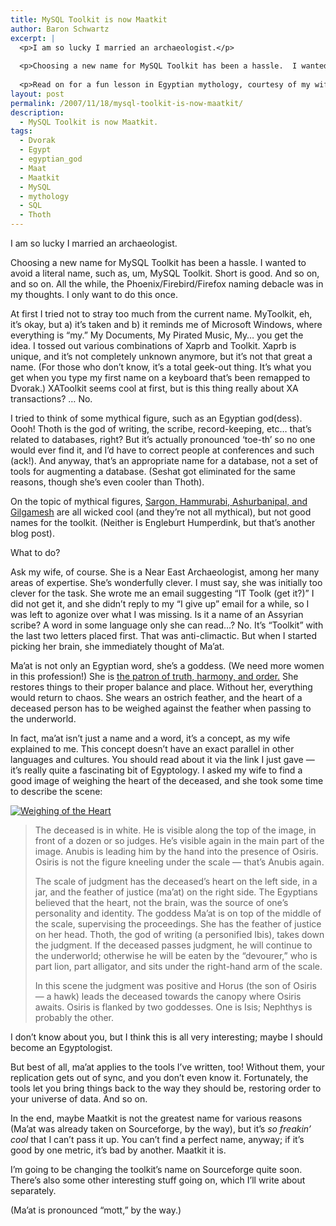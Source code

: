 ```yaml
---
title: MySQL Toolkit is now Maatkit
author: Baron Schwartz
excerpt: |
  <p>I am so lucky I married an archaeologist.</p>
  
  <p>Choosing a new name for MySQL Toolkit has been a hassle.  I wanted to avoid a literal name, such as, um, MySQL Toolkit.  Short is good.  And so on, and so on.  All the while, the Phoenix/Firebird/Firefox naming debacle was in my thoughts.  I only want to do this once.</p>
  
  <p>Read on for a fun lesson in Egyptian mythology, courtesy of my wife!</p>
layout: post
permalink: /2007/11/18/mysql-toolkit-is-now-maatkit/
description:
  - MySQL Toolkit is now Maatkit.
tags:
  - Dvorak
  - Egypt
  - egyptian_god
  - Maat
  - Maatkit
  - MySQL
  - mythology
  - SQL
  - Thoth
---
```

<p>I am so lucky I married an archaeologist.</p>

<p>Choosing a new name for MySQL Toolkit has been a hassle.  I wanted to avoid a literal name, such as, um, MySQL Toolkit.  Short is good.  And so on, and so on.  All the while, the Phoenix/Firebird/Firefox naming debacle was in my thoughts.  I only want to do this once.</p>

<p>At first I tried not to stray too much from the current name. MyToolkit, eh, it&#8217;s okay, but a) it&#8217;s taken and b) it reminds me of Microsoft Windows, where everything is &#8220;my.&#8221;  My Documents, My Pirated Music, My&#8230; you get the idea.  I tossed out various combinations of Xaprb and Toolkit.  Xaprb is unique, and it&#8217;s not completely unknown anymore, but it&#8217;s not that great a name.  (For those who don&#8217;t know, it&#8217;s a total geek-out thing.  It&#8217;s what you get when you type my first name on a keyboard that&#8217;s been remapped to Dvorak.)  XAToolkit seems cool at first, but is this thing really about XA transactions?  &#8230; No.</p>

<p>I tried to think of some mythical figure, such as an Egyptian god(dess).  Oooh!  Thoth is the god of writing, the scribe, record-keeping, etc&#8230; that&#8217;s related to databases, right?  But it&#8217;s actually pronounced &#8216;toe-th&#8217; so no one would ever find it, and I&#8217;d have to correct people at conferences and such (ack!).  And anyway, that&#8217;s an appropriate name for a database, not a set of tools for augmenting a database.  (Seshat got eliminated for the same reasons, though she&#8217;s even cooler than Thoth).</p>

<p>On the topic of mythical figures, <a href="http://www.youtube.com/watch?v=Sf6mjSrp44Y">Sargon, Hammurabi, Ashurbanipal, and Gilgamesh</a> are all wicked cool (and they&#8217;re not all mythical), but not good names for the toolkit. (Neither is Engleburt Humperdink, but that&#8217;s another blog post).</p>

<p>What to do?</p>

<p>Ask my wife, of course.  She is a Near East Archaeologist, among her many areas of expertise.   She&#8217;s wonderfully clever.  I must say, she was initially too clever for the task.  She wrote me an email suggesting &#8220;IT Toolk (get it?)&#8221;  I did not get it, and she didn&#8217;t reply to my &#8220;I give up&#8221; email for a while, so I was left to agonize over what I was missing.  Is it a name of an Assyrian scribe?  A word in some language only she can read&#8230;?  No.  It&#8217;s &#8220;Toolkit&#8221; with the last two letters placed first.  That was anti-climactic.  But when I started picking her brain, she immediately thought of Ma&#8217;at.</p>

<p>Ma&#8217;at is not only an Egyptian word, she&#8217;s a goddess.  (We need more women in this profession!)  She is <a href="http://touregypt.net/godsofegypt/maat.htm">the patron of truth, harmony, and order.</a>  She restores things to their proper balance and place.  Without her, everything would return to chaos.  She wears an ostrich feather, and the heart of a deceased person has to be weighed against the feather when passing to the underworld.</p>

<p>In fact, ma&#8217;at isn&#8217;t just a name and a word, it&#8217;s a concept, as my wife explained to me.  This concept doesn&#8217;t have an exact parallel in other languages and cultures.  You should read about it via the link I just gave &#8212; it&#8217;s really quite a fascinating bit of Egyptology.  I asked my wife to find a good image of weighing the heart of the deceased, and she took some time to describe the scene:</p>

<p><a href='http://www.xaprb.com/blog/wp-content/uploads/2007/11/weighing_of_the_heart.jpg' title='Weighing of the Heart'><img src='http://www.xaprb.com/blog/wp-content/uploads/2007/11/weighing_of_the_heart.thumbnail.jpg' alt='Weighing of the Heart' /></a></p>

<blockquote>

<p>The deceased is in white.  He is visible along the top of the image, in front of a dozen or so judges.  He&#8217;s visible again in the main part of the image.  Anubis is leading him by the hand into the presence of Osiris. Osiris is not the figure kneeling under the scale &#8212; that&#8217;s Anubis again.</p>

<p>The scale of judgment has the deceased&#8217;s heart on the left side, in a jar, and the feather of justice (ma&#8217;at) on the right side.
The Egyptians believed that the heart, not the brain, was the source of one&#8217;s personality and identity.
The goddess Ma&#8217;at is on top of the middle of the scale, supervising the proceedings.  She has the feather of justice on her head.  Thoth, the god of writing (a personified Ibis), takes down the judgment.  If the deceased passes judgment, he will continue to the underworld; otherwise he will be eaten by the &#8220;devourer,&#8221; who is part lion, part alligator, and sits under the right-hand arm of the scale.</p>

<p>In this scene the judgment was positive and Horus (the son of Osiris &#8212; a hawk) leads the deceased towards the canopy where Osiris awaits. Osiris is flanked by two goddesses.  One is Isis; Nephthys is probably the other.</p>

</blockquote>

<p>I don&#8217;t know about you, but I think this is all very interesting; maybe I should become an Egyptologist.</p>

<p>But best of all, ma&#8217;at applies to the tools I&#8217;ve written, too!  Without them, your replication gets out of sync, and you don&#8217;t even know it.  Fortunately, the tools let you bring things back to the way they should be, restoring order to your universe of data.  And so on.</p>

<p>In the end, maybe Maatkit is not the greatest name for various reasons (Ma&#8217;at was already taken on Sourceforge, by the way), but it&#8217;s <em>so freakin&#8217; cool</em> that I can&#8217;t pass it up.  You can&#8217;t find a perfect name, anyway; if it&#8217;s good by one metric, it&#8217;s bad by another.  Maatkit it is.</p>

<p>I&#8217;m going to be changing the toolkit&#8217;s name on Sourceforge quite soon.  There&#8217;s also some other interesting stuff going on, which I&#8217;ll write about separately.</p>

<p>(Ma&#8217;at is pronounced &#8220;mott,&#8221; by the way.)</p>